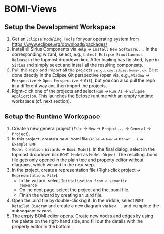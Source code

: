 # BOMI-Views
## Setup the Development Workspace
1. Get an <code>Eclipse Modeling Tools</code> for your operating system from <link>https://www.eclipse.org/downloads/packages/</link>
2. Install all Sirius Components via <code>Help</code> -> <code>Install New Software...</code>. In the corresponding wizard, select, e.g., <code>Latest Eclipse Simultaneous Release</code> in the topmost dropdown box. After loading has finished, type in <code>Sirius</code> and simply select and install all the resulting components.
3. Pull this repo and import all the projects <code>se.gu.cse.idxse.bomi<.x></code>. Best done directly in the Eclipse Git perspective (open via, e.g., <code>Window</code> -> <code>Perspective</code> -> <code>Open Perspective</code> -> <code>Git</code>), but you can also pull the repo in a different way and then import the projects.
4. Right-click one of the projects and select <code>Run</code> -> <code>Run As</code> -> <code>Eclipse Application</code>. This launches the Eclipse runtime with an empty runtime workspace (cf. next section). 

## Setup the Runtime Workspace
1. Create a new general project (<code>File</code> -> <code>New</code> -> <code>Project...</code> -> <code>General</code> -> <code>Project</code>).
2. In this project, create a new .bomi file (<code>File</code> -> <code>New</code> -> <code>Other...</code>) -> <code>Example EMF Model Creation Wizards</code> -> <code>Bomi Model</code>). In the final dialog, select in the topmost dropdown box <code>BOMI Model</code> as <code>Model Object</code>. The resulting .bomi file gets only opened in the plain tree and property editor without diagrams, which we add in the next step.
3. In the project, create a representation file (Right-click project -> <code>Representations File</code>). 
   - In the wizard, select <code>Initialization from a semantic resource</code>
   - On the next page, select the project and the .bomi file.
   - Finish the wizard by creating an .aird file.
4. Open the .aird file by double-clicking it. In the middle, select <code>BOMI Detailed Diagram</code> and create a new diagram via <code>New...</code> and complete the subsequent wizard. 
5. The empty BOMI editor opens. Create new nodes and edges by using the palette on the right-hand side, and fill out the details with the property editor in the bottom.
